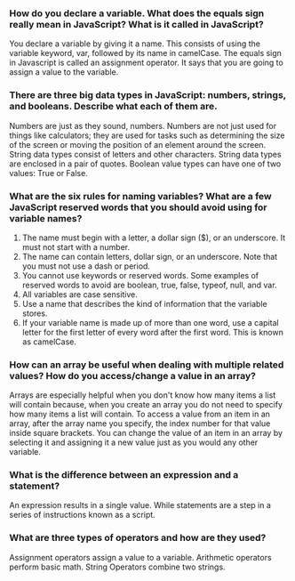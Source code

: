 <h3>How do you declare a variable. What does the equals sign really mean in JavaScript? What is it called in JavaScript?</h3>

You declare a variable by giving it a name. This consists of using the variable keyword, var, followed by its name in camelCase. The equals sign in Javascript is called an assignment operator. It says that you are going to assign a value to the variable.

<h3>There are three big data types in JavaScript: numbers, strings, and booleans. Describe what each of them are.</h3>

Numbers are just as they sound, numbers. Numbers are not just used for things like calculators; they are used for tasks such as determining the size of the screen or moving the position of an element around the screen. String data types consist of letters and other characters. String data types are enclosed in a pair of quotes. Boolean value types can have one of two values: True or False.

<h3>What are the six rules for naming variables? What are a few JavaScript reserved words that you should avoid using for variable names?</h3>

1. The name must begin with a letter, a dollar sign ($), or an underscore. It must not start with a number.
2. The name can contain letters, dollar sign, or an underscore. Note that you must not use a dash or period.
3. You cannot use keywords or reserved words. Some examples of reserved words  to avoid are boolean, true, false, typeof, null, and var.
4. All variables are case sensitive.
5. Use a name that describes the kind of information that the variable stores.
6. If your variable name is made up of more than one word, use a capital letter for the first letter of every word after the first word. This is known as camelCase.

<h3>How can an array be useful when dealing with multiple related values? How do you access/change a value in an array?</h3>

Arrays are especially helpful when you don't know how many items a list will contain because, when you create an array you do not need to specify how many items a list will contain. To access a value from an item in an array, after the array name you specify, the index number for that value inside square brackets. You can change the value of an item in an array by selecting it and assigning it a new value just as you would any other variable.

<h3>What is the difference between an expression and a statement?</h3>

An expression results in a single value. While statements are a step in a series of instructions known as a script.

<h3>What are three types of operators and how are they used?</h3>

Assignment operators assign a value to a variable. Arithmetic operators perform basic math. String Operators combine two strings.
